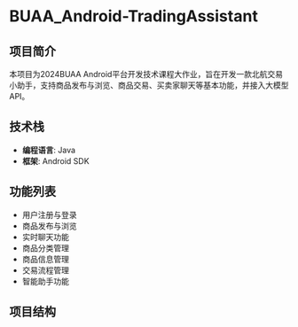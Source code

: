 # BUAA_Android-TradingAssistant

## 项目简介

本项目为2024BUAA Android平台开发技术课程大作业，旨在开发一款北航交易小助手，支持商品发布与浏览、商品交易、买卖家聊天等基本功能，并接入大模型API。

## 技术栈

- **编程语言**: Java
- **框架**: Android SDK

## 功能列表

- 用户注册与登录
- 商品发布与浏览
- 实时聊天功能
- 商品分类管理
- 商品信息管理
- 交易流程管理
- 智能助手功能

## 项目结构